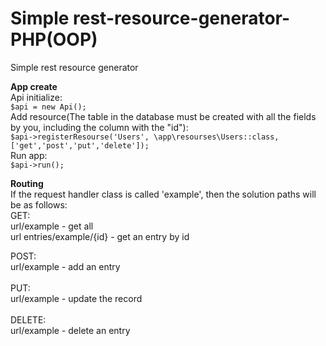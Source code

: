 # **Simple rest-resource-generator-PHP(OOP)**
Simple rest resource generator

**App create**<br>
Api initialize:<br>
`$api = new Api();`
<br>
Add resource(The table in the database must be created with all the fields by you, including the column with the "id"):
<br>
`$api->registerResourse('Users', \app\resourses\Users::class,['get','post','put','delete']);`
<br>
Run app:
<br>
`$api->run();`


**Routing**<br>
If the request handler class is called 'example', then the solution paths will be as follows:
<br>
GET:<br>
url/example - get all<br>
url entries/example/{id} - get an entry by id<br>

POST:<br>
url/example - add an entry<br>
<br>
PUT:<br>
url/example - update the record<br>
<br>
DELETE:<br>
url/example - delete an entry<br>
